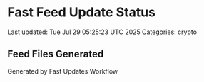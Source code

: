 # Fast Feed Update Status
Last updated: Tue Jul 29 05:25:23 UTC 2025
Categories: crypto

## Feed Files Generated

Generated by Fast Updates Workflow
